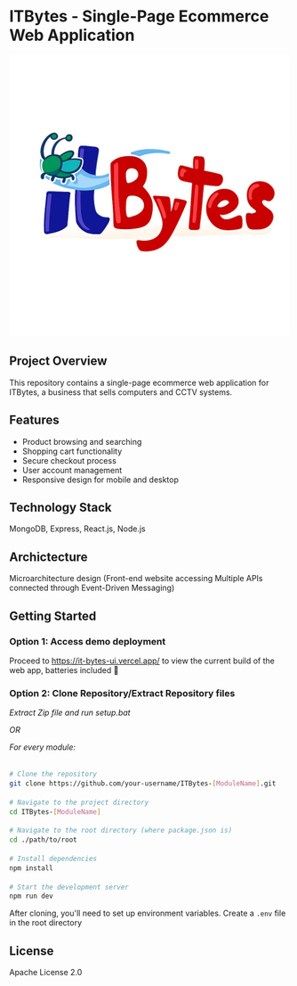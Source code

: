 # ITBytes - Single-Page Ecommerce Web Application

<p align="center">
    <img src="https://raw.githubusercontent.com/Dre-OS/ITBytes/refs/heads/main/itbytes_logo.webp" alt="ITBytes Logo">
</p>

## Project Overview
This repository contains a single-page ecommerce web application for ITBytes, a business that sells computers and CCTV systems.

## Features
- Product browsing and searching
- Shopping cart functionality
- Secure checkout process
- User account management
- Responsive design for mobile and desktop

## Technology Stack
MongoDB, Express, React.js, Node.js

## Archictecture
Microarchitecture design 
(Front-end website accessing Multiple APIs connected through Event-Driven Messaging)

## Getting Started

### Option 1: Access demo deployment
Proceed to https://it-bytes-ui.vercel.app/ to view the current build of the web app, batteries included 🔋

### Option 2: Clone Repository/Extract Repository files
*Extract Zip file and run setup.bat*

_OR_

*For every module:*
```bash

# Clone the repository
git clone https://github.com/your-username/ITBytes-[ModuleName].git

# Navigate to the project directory
cd ITBytes-[ModuleName]

# Navigate to the root directory (where package.json is)
cd ./path/to/root

# Install dependencies
npm install

# Start the development server
npm run dev

```

After cloning, you'll need to set up environment variables. Create a `.env` file in the root directory

## License
Apache License 2.0


